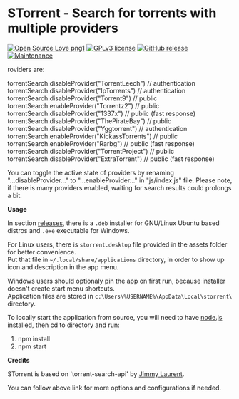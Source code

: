 # STorrent - Search for torrents with multiple providers

[![Open Source Love png1](https://badges.frapsoft.com/os/v1/open-source.png?v=103)](https://github.com/ellerbrock/open-source-badges/)
 [![GPLv3 license](https://img.shields.io/badge/License-GPLv3-blue.svg?style=flat-square)](https://opensource.org/licenses/GPL-3.0) [![GitHub release](https://img.shields.io/github/release/SrdjanMilic/STorrent.svg)](https://GitHub.com/SrdjanMilic/STorrent/releases) [![Maintenance](https://img.shields.io/badge/Maintained%3F-yes-green.svg?style=flat-square)](https://GitHub.com/SrdjanMilic/STorrent/graphs/commit-activity)  
 
roviders are:

torrentSearch.disableProvider("TorrentLeech") // authentication  
torrentSearch.disableProvider("IpTorrents") // authentication  
torrentSearch.disableProvider("Torrent9") // public  
torrentSearch.enableProvider("Torrentz2") // public  
torrentSearch.disableProvider("1337x") // public (fast response)  
torrentSearch.disableProvider("ThePirateBay") // public  
torrentSearch.disableProvider("Yggtorrent") // authentication  
torrentSearch.enableProvider("KickassTorrents") // public  
torrentSearch.enableProvider("Rarbg") // public (fast response)  
torrentSearch.disableProvider("TorrentProject") // public  
torrentSearch.disableProvider("ExtraTorrent") // public (fast response)

You can toggle the active state of providers by renaming "...disableProvider..." to "...enableProvider..." in "js/index.js" file. Please note, if there is many providers enabled, waiting for search results could prolongs a bit.

**Usage**

In section [releases](https://github.com/SrdjanMilic/STorrent/releases), there is a `.deb` installer for GNU/Linux Ubuntu based distros and `.exe` executable for Windows.

For Linux users, there is `storrent.desktop` file provided in the assets folder for better convenience.  
Put that file in `~/.local/share/applications` directory, in order to show up icon and description in the app menu.

Windows users should optionaly pin the app on first run, because installer doesn't create start menu shortcuts.  
Application files are stored in `c:\Users\%USERNAME%\AppData\Local\storrent\` directory.

To locally start the application from source, you will need to have [node.js](https://nodejs.org/en/) installed, then cd to directory and run:

1. npm install
2. npm start

**Credits**

STorrent is based on 'torrent-search-api' by [Jimmy Laurent](https://github.com/JimmyLaurent/torrent-search-api).

You can follow above link for more options and configurations if needed.
